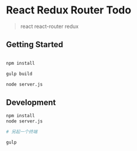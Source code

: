 # React Redux Router Todo
> react react-router redux


## Getting Started

```bash

npm install

gulp build

node server.js

```


## Development

```bash
npm install 
node server.js

# 另起一个终端

gulp
```